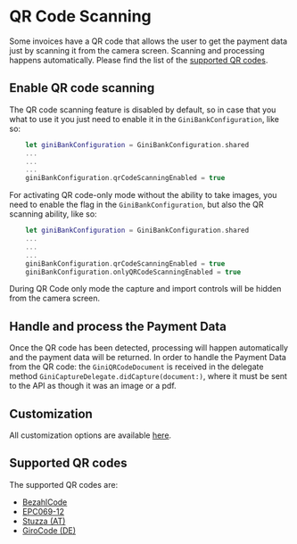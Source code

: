 QR Code Scanning
=============================

Some invoices have a QR code that allows the user to get the payment data just by scanning it from the camera screen.
Scanning and processing happens automatically. Please find the list of the [supported QR codes](#supported-qr-codes).

Enable QR code scanning
------------------------

The QR code scanning feature is disabled by default, so in case that you what to use it you just need to enable it in the `GiniBankConfiguration`, like so:
```swift
    let giniBankConfiguration = GiniBankConfiguration.shared
    ...
    ...
    ...		
    giniBankConfiguration.qrCodeScanningEnabled = true
```

For activating QR code-only mode without the ability to take images, you need to enable the flag in the `GiniBankConfiguration`, but also the QR scanning ability, like so: 
```swift
    let giniBankConfiguration = GiniBankConfiguration.shared
    ...
    ...
    ...        
    giniBankConfiguration.qrCodeScanningEnabled = true
    giniBankConfiguration.onlyQRCodeScanningEnabled = true
```
During QR Code only mode the capture and import controls will be hidden from the camera screen.

Handle and process the Payment Data
------------------------------------

Once the QR code has been detected, processing will happen automatically and the payment data will be returned. In order to handle the Payment Data from the QR code: the `GiniQRCodeDocument` is received in the delegate method `GiniCaptureDelegate.didCapture(document:)`, where it must be sent to the API as though it was an image or a pdf.

Customization
----------------------

All customization options are available [here](https://developer.gini.net/gini-mobile-ios/GiniBankSDK/3.1.0/customization-guide.html#camera).

Supported QR codes
----------------------

The supported QR codes are:
- [BezahlCode](http://www.bezahlcode.de)
- [EPC069-12](https://www.europeanpaymentscouncil.eu/document-library/guidance-documents/quick-response-code-guidelines-enable-data-capture-initiation)
- [Stuzza (AT)](https://www.stuzza.at/de/zahlungsverkehr/qr-code.html)
- [GiroCode (DE)](https://www.girocode.de/rechnungsempfaenger/)
